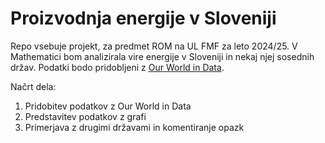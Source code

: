 # Proizvodnja energije v Sloveniji
Repo vsebuje projekt, za predmet ROM na UL FMF za leto 2024/25. V Mathematici bom analizirala vire energije v Sloveniji in nekaj njej sosednih držav. Podatki bodo pridobljeni z [Our World in Data](https://ourworldindata.org/energy/country/slovenia?country=HRV~HUN~AUT).

Načrt dela:
1. Pridobitev podatkov z Our World in Data
2. Predstavitev podatkov z grafi
3. Primerjava z drugimi državami in komentiranje opazk
